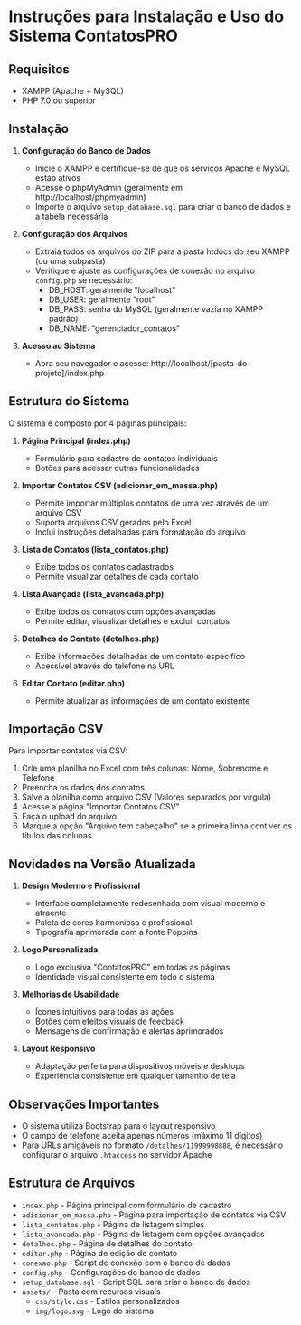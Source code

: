 # Instruções para Instalação e Uso do Sistema ContatosPRO

## Requisitos
- XAMPP (Apache + MySQL)
- PHP 7.0 ou superior

## Instalação

1. **Configuração do Banco de Dados**
   - Inicie o XAMPP e certifique-se de que os serviços Apache e MySQL estão ativos
   - Acesse o phpMyAdmin (geralmente em http://localhost/phpmyadmin)
   - Importe o arquivo `setup_database.sql` para criar o banco de dados e a tabela necessária

2. **Configuração dos Arquivos**
   - Extraia todos os arquivos do ZIP para a pasta htdocs do seu XAMPP (ou uma subpasta)
   - Verifique e ajuste as configurações de conexão no arquivo `config.php` se necessário:
     - DB_HOST: geralmente "localhost"
     - DB_USER: geralmente "root"
     - DB_PASS: senha do MySQL (geralmente vazia no XAMPP padrão)
     - DB_NAME: "gerenciador_contatos"

3. **Acesso ao Sistema**
   - Abra seu navegador e acesse: http://localhost/[pasta-do-projeto]/index.php

## Estrutura do Sistema

O sistema é composto por 4 páginas principais:

1. **Página Principal (index.php)**
   - Formulário para cadastro de contatos individuais
   - Botões para acessar outras funcionalidades

2. **Importar Contatos CSV (adicionar_em_massa.php)**
   - Permite importar múltiplos contatos de uma vez através de um arquivo CSV
   - Suporta arquivos CSV gerados pelo Excel
   - Inclui instruções detalhadas para formatação do arquivo

3. **Lista de Contatos (lista_contatos.php)**
   - Exibe todos os contatos cadastrados
   - Permite visualizar detalhes de cada contato

4. **Lista Avançada (lista_avancada.php)**
   - Exibe todos os contatos com opções avançadas
   - Permite editar, visualizar detalhes e excluir contatos

5. **Detalhes do Contato (detalhes.php)**
   - Exibe informações detalhadas de um contato específico
   - Acessível através do telefone na URL

6. **Editar Contato (editar.php)**
   - Permite atualizar as informações de um contato existente

## Importação CSV

Para importar contatos via CSV:
1. Crie uma planilha no Excel com três colunas: Nome, Sobrenome e Telefone
2. Preencha os dados dos contatos
3. Salve a planilha como arquivo CSV (Valores separados por vírgula)
4. Acesse a página "Importar Contatos CSV"
5. Faça o upload do arquivo
6. Marque a opção "Arquivo tem cabeçalho" se a primeira linha contiver os títulos das colunas

## Novidades na Versão Atualizada

1. **Design Moderno e Profissional**
   - Interface completamente redesenhada com visual moderno e atraente
   - Paleta de cores harmoniosa e profissional
   - Tipografia aprimorada com a fonte Poppins

2. **Logo Personalizada**
   - Logo exclusiva "ContatosPRO" em todas as páginas
   - Identidade visual consistente em todo o sistema

3. **Melhorias de Usabilidade**
   - Ícones intuitivos para todas as ações
   - Botões com efeitos visuais de feedback
   - Mensagens de confirmação e alertas aprimorados

4. **Layout Responsivo**
   - Adaptação perfeita para dispositivos móveis e desktops
   - Experiência consistente em qualquer tamanho de tela

## Observações Importantes

- O sistema utiliza Bootstrap para o layout responsivo
- O campo de telefone aceita apenas números (máximo 11 dígitos)
- Para URLs amigáveis no formato `/detalhes/11999998888`, é necessário configurar o arquivo `.htaccess` no servidor Apache

## Estrutura de Arquivos

- `index.php` - Página principal com formulário de cadastro
- `adicionar_em_massa.php` - Página para importação de contatos via CSV
- `lista_contatos.php` - Página de listagem simples
- `lista_avancada.php` - Página de listagem com opções avançadas
- `detalhes.php` - Página de detalhes do contato
- `editar.php` - Página de edição de contato
- `conexao.php` - Script de conexão com o banco de dados
- `config.php` - Configurações do banco de dados
- `setup_database.sql` - Script SQL para criar o banco de dados
- `assets/` - Pasta com recursos visuais
  - `css/style.css` - Estilos personalizados
  - `img/logo.svg` - Logo do sistema
